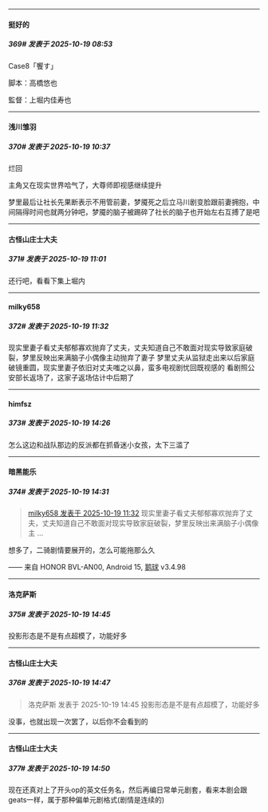 ﻿
*****

####  挺好的  
##### 369#       发表于 2025-10-19 08:53

Case8「饗す」

脚本：高橋悠也

監督：上堀内佳寿也


*****

####  浅川雏羽  
##### 370#       发表于 2025-10-19 10:37

烂回

主角又在现实世界哈气了，大尊师即视感继续提升

梦里最后让社长先果断表示不用管前妻，梦魇死之后立马川剧变脸跟前妻拥抱，中间隔得时间也就两分钟吧，梦魇的脑子被踢碎了社长的脑子也开始左右互搏了是吧


*****

####  古怪山庄士大夫  
##### 371#       发表于 2025-10-19 11:01

还行吧，看看下集上堀内


*****

####  milky658  
##### 372#       发表于 2025-10-19 11:32

现实里妻子看丈夫郁郁寡欢抛弃了丈夫，丈夫知道自己不敢面对现实导致家庭破裂，梦里反映出来满脑子小偶像主动抛弃了妻子
梦里丈夫从监狱走出来以后家庭破镜重圆，现实里妻子依旧对丈夫嗤之以鼻，蛮多电视剧忧回既视感的
看剧照公安部长返场了，这家子返场估计中后期了


*****

####  himfsz  
##### 373#       发表于 2025-10-19 14:26

怎么这边和战队那边的反派都在抓昏迷小女孩，太下三滥了


*****

####  暗黑能乐  
##### 374#       发表于 2025-10-19 14:31

<blockquote><a href="httphttps://stage1st.com/2b/forum.php?mod=redirect&amp;goto=findpost&amp;pid=68593119&amp;ptid=2250267" target="_blank">milky658 发表于 2025-10-19 11:32</a>
现实里妻子看丈夫郁郁寡欢抛弃了丈夫，丈夫知道自己不敢面对现实导致家庭破裂，梦里反映出来满脑子小偶像主 ...</blockquote>
想多了，二骑剧情要展开的，怎么可能拖那么久

—— 来自 HONOR BVL-AN00, Android 15, [鹅球](https://www.pgyer.com/GcUxKd4w) v3.4.98


*****

####  洛克萨斯  
##### 375#       发表于 2025-10-19 14:45

投影形态是不是有点超模了，功能好多

*****

####  古怪山庄士大夫  
##### 376#       发表于 2025-10-19 14:47

<blockquote>洛克萨斯 发表于 2025-10-19 14:45
投影形态是不是有点超模了，功能好多</blockquote>
没事，也就出现一次罢了，以后你不会看到的


*****

####  古怪山庄士大夫  
##### 377#       发表于 2025-10-19 14:50

现在还真对上了开头op的英文任务名，然后再编日常单元剧套，看来本剧会跟geats一样，属于那种偏单元剧格式(剧情是连续的)

